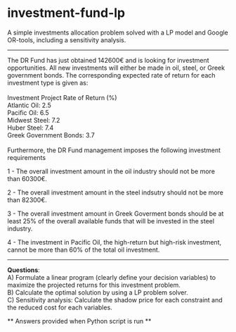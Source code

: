 # investment-fund-lp
A simple investments allocation problem solved with a LP model and Google OR-tools, including a sensitivity analysis.

----
The DR Fund has just obtained 142600€ and is looking for investment opportunities. All new investments will either be made in oil, steel, or Greek government bonds. The corresponding expected rate of return for each investment type is given as:\
\
Investment 	Project Rate of Return (%)\
Atlantic Oil: 2.5\
Pacific Oil: 6.5\
Midwest Steel: 7.2\
Huber Steel: 7.4\
Greek Government Bonds: 3.7\
\
Furthermore, the DR Fund management imposes the following investment requirements

1 - The overall investment amount in the oil industry should not be more than 60300€.

2 - The overall investment amount in the steel indsutry should not be more than 82300€.

3 - The overall investment amount in Greek Goverment bonds should be at least 25% of the overall available funds that will be invested in the steel industry.

4 - The investment in Pacific Oil, the high-return but high-risk investment, cannot be more than 60% of the total oil investment.

----
**Questions**:\
A) Formulate a linear program (clearly define your decision variables) to maximize the projected returns for this investment problem.\
B) Calculate the optimal solution by using a LP problem solver.\
C) Sensitivity analysis: Calculate the shadow price for each constraint and the reduced cost for each variables.

** Answers provided when Python script is run **
